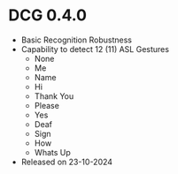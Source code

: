 # DCG 0.4.0
- Basic Recognition Robustness
- Capability to detect 12 (11) ASL Gestures
  - None
  - Me
  - Name
  - Hi
  - Thank You
  - Please
  - Yes
  - Deaf
  - Sign
  - How
  - Whats Up
- Released on 23-10-2024
